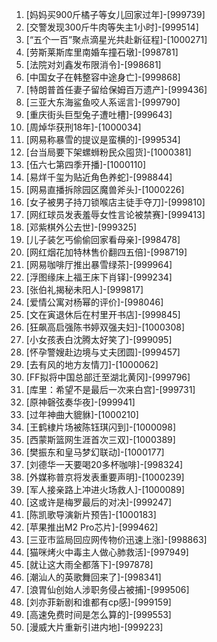 
1. [妈妈买900斤橘子等女儿回家过年]-[999739]
1. [交警发现300斤牛肉等失主1小时]-[999514]
1. [“五个一百”聚点滴星光共赴新征程]-[1000271]
1. [劳斯莱斯库里南婚车撞石墩]-[998781]
1. [法院对刘鑫发布限消令]-[998681]
1. [中国女子在韩整容中途身亡]-[999868]
1. [特朗普首任妻子留给保姆百万遗产]-[999436]
1. [三亚大东海鲨鱼咬人系谣言]-[999790]
1. [重庆街头巨型兔子遭吐槽]-[999643]
1. [周焯华获刑18年]-[1000034]
1. [网易称暴雪的提议是蛮横的]-[999534]
1. [台当局要下架螺蛳粉民众囤货]-[1000381]
1. [伍六七第四季开播]-[1000110]
1. [易烊千玺为贴近角色养蛇]-[998844]
1. [网易直播拆除园区魔兽斧头]-[1000226]
1. [女子被男子持刀锁喉店主徒手夺刀]-[999810]
1. [网红球员发表羞辱女性言论被禁赛]-[999413]
1. [邓紫棋外公去世]-[999325]
1. [儿子装乞丐偷偷回家看母亲]-[998478]
1. [网红烟花加特林售价翻四五倍]-[998719]
1. [网易咖啡厅推出暴雪绿茶]-[999964]
1. [浮图缘床上福王床下肖铎]-[999234]
1. [张伯礼揭秘未阳人]-[999817]
1. [爱情公寓对杨幂的评价]-[998046]
1. [文在寅退休后在村里开书店]-[999845]
1. [狂飙高启强陈书婷双强夫妇]-[1000308]
1. [小女孩表白沈腾太好笑了]-[999095]
1. [怀孕警嫂赴边境与丈夫团圆]-[999457]
1. [去有风的地方友情刀]-[1000062]
1. [FF拟将中国总部迁至湖北黄冈]-[999796]
1. [库里：希望不是最后一次来白宫]-[999731]
1. [原神磬弦奏华夜]-[999941]
1. [过年神曲大貔貅]-[1000210]
1. [王鹤棣片场被陈钰琪闪到]-[1000098]
1. [西蒙斯篮网生涯首次三双]-[1000389]
1. [樊振东和皇马梦幻联动]-[1000177]
1. [刘德华一天要喝20多杯咖啡]-[998324]
1. [外媒称普京将发表重要声明]-[1000239]
1. [军人接亲路上冲进火场救人]-[1000089]
1. [这或许是梅罗最后的对决]-[999247]
1. [陈凯歌导演新片预告]-[1000183]
1. [苹果推出M2 Pro芯片]-[999462]
1. [三亚市监局回应网传物价迅速上涨]-[998863]
1. [猫咪烤火中毒主人做心肺救活]-[997949]
1. [就让这大雨全都落下]-[997878]
1. [潮汕人的英歌舞回来了]-[998341]
1. [浪胃仙创始人涉职务侵占被捕]-[999506]
1. [刘亦菲新剧和谁都有cp感]-[999159]
1. [高速免费时间是怎么算的]-[999553]
1. [漫威大片重新引进内地]-[999223]